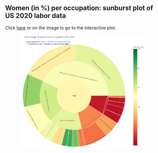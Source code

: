 ## Women (in %) per occupation: sunburst plot of US 2020 labor data
Click [here](us-labor/labor-women.html) or on the image to go to the interactive plot.

<p align="center">
  <a href="us-labor/labor-women.html">
    <img src="us-labor/labor-women.png" alt="How many women work in which job sector?" width="400"/>
  </a>
</p>
